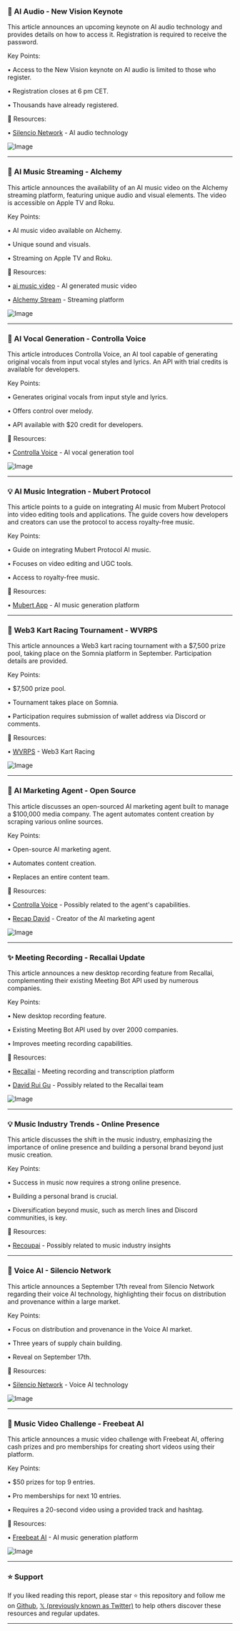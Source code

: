 ### 🤖 AI Audio - New Vision Keynote

This article announces an upcoming keynote on AI audio technology and provides details on how to access it.  Registration is required to receive the password.


Key Points:

• Access to the New Vision keynote on AI audio is limited to those who register.

• Registration closes at 6 pm CET.

• Thousands have already registered.


🔗 Resources:

• [Silencio Network](https://x.com/silencioNetwork) - AI audio technology

![Image](https://pbs.twimg.com/amplify_video_thumb/1967939842102202368/img/wnrW1m5LEecP4JOK.jpg)


---

### 🚀 AI Music Streaming - Alchemy

This article announces the availability of an AI music video on the Alchemy streaming platform, featuring unique audio and visual elements.  The video is accessible on Apple TV and Roku.


Key Points:

• AI music video available on Alchemy.

• Unique sound and visuals.

• Streaming on Apple TV and Roku.


🔗 Resources:

• [ai music video](https://x.com/aimusicvideo) - AI generated music video

• [Alchemy Stream](https://x.com/AlchemyStream) - Streaming platform

![Image](https://pbs.twimg.com/amplify_video_thumb/1966639472558129152/img/QQRqLcuO8w2sOL3k.jpg)


---

### 🤖 AI Vocal Generation - Controlla Voice

This article introduces Controlla Voice, an AI tool capable of generating original vocals from input vocal styles and lyrics. An API with trial credits is available for developers.


Key Points:

• Generates original vocals from input style and lyrics.

• Offers control over melody.

• API available with $20 credit for developers.


🔗 Resources:

• [Controlla Voice](https://x.com/ControllaVoice) - AI vocal generation tool

![Image](https://pbs.twimg.com/ext_tw_video_thumb/1966928121271070720/pu/img/RK-DnfUCJgJORbsQ.jpg)


---

### 💡 AI Music Integration - Mubert Protocol

This article points to a guide on integrating AI music from Mubert Protocol into video editing tools and applications. The guide covers how developers and creators can use the protocol to access royalty-free music.


Key Points:

• Guide on integrating Mubert Protocol AI music.

• Focuses on video editing and UGC tools.

• Access to royalty-free music.


🔗 Resources:

• [Mubert App](https://x.com/mubertapp) - AI music generation platform

---

### 🚀 Web3 Kart Racing Tournament - WVRPS

This article announces a Web3 kart racing tournament with a $7,500 prize pool, taking place on the Somnia platform in September.  Participation details are provided.


Key Points:

• $7,500 prize pool.

• Tournament takes place on Somnia.

• Participation requires submission of wallet address via Discord or comments.


🔗 Resources:

• [WVRPS](https://x.com/wvrps) - Web3 Kart Racing

![Image](https://pbs.twimg.com/media/G0t3ZtiW0AA7eyc?format=jpg&name=small)


---

### 🤖 AI Marketing Agent - Open Source

This article discusses an open-sourced AI marketing agent built to manage a $100,000 media company.  The agent automates content creation by scraping various online sources.


Key Points:

• Open-source AI marketing agent.

• Automates content creation.

• Replaces an entire content team.


🔗 Resources:

• [Controlla Voice](https://x.com/ControllaVoice) - Possibly related to the agent's capabilities.

• [Recap David](https://x.com/recap_david) - Creator of the AI marketing agent


![Image](https://pbs.twimg.com/amplify_video_thumb/1966480480464760832/img/3J50Bz0jupX2jLuN.jpg)


---

### ✨ Meeting Recording - Recallai Update

This article announces a new desktop recording feature from Recallai, complementing their existing Meeting Bot API used by numerous companies.


Key Points:

• New desktop recording feature.

• Existing Meeting Bot API used by over 2000 companies.

• Improves meeting recording capabilities.


🔗 Resources:

• [Recallai](https://x.com/recallai) - Meeting recording and transcription platform

• [David Rui Gu](https://x.com/davidruigu) - Possibly related to the Recallai team


![Image](https://pbs.twimg.com/amplify_video_thumb/1966144834013626369/img/_ebqg45KvXDXoifX.jpg)


---

### 💡 Music Industry Trends - Online Presence

This article discusses the shift in the music industry, emphasizing the importance of online presence and building a personal brand beyond just music creation.


Key Points:

• Success in music now requires a strong online presence.

• Building a personal brand is crucial.

• Diversification beyond music, such as merch lines and Discord communities, is key.


🔗 Resources:

• [Recoupai](https://x.com/recoupai) - Possibly related to music industry insights


---

### 🤖 Voice AI - Silencio Network

This article announces a September 17th reveal from Silencio Network regarding their voice AI technology, highlighting their focus on distribution and provenance within a large market.


Key Points:

• Focus on distribution and provenance in the Voice AI market.

• Three years of supply chain building.

• Reveal on September 17th.


🔗 Resources:

• [Silencio Network](https://x.com/silencioNetwork) - Voice AI technology

![Image](https://pbs.twimg.com/media/G0kAwXQXcAAl6Qp?format=jpg&name=small)


---

### 🚀 Music Video Challenge - Freebeat AI

This article announces a music video challenge with Freebeat AI, offering cash prizes and pro memberships for creating short videos using their platform.


Key Points:

• $50 prizes for top 9 entries.

• Pro memberships for next 10 entries.

• Requires a 20-second video using a provided track and hashtag.


🔗 Resources:

• [Freebeat AI](https://x.com/freebeat_ai) - AI music generation platform

![Image](https://pbs.twimg.com/amplify_video_thumb/1965470483953913856/img/ejepxG5c1QvoHIyn.jpg)


---

### ⭐️ Support

If you liked reading this report, please star ⭐️ this repository and follow me on [Github](https://github.com/Drix10), [𝕏 (previously known as Twitter)](https://x.com/DRIX_10_) to help others discover these resources and regular updates.

---
